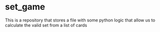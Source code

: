 # set_game
This is a repository that stores a file with some python logic that allow us to calculate the valid set from a list of cards

